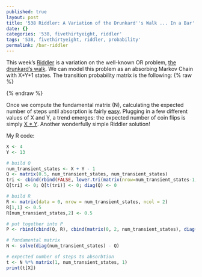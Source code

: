 ```yaml
---
published: true
layout: post
title: '538 Riddler: A Variation of the Drunkard''s Walk ... In a Bar'
date: {}
categories: '538, fivethirtyeight, riddler'
tags: '538, fivethirtyeight, riddler, probability'
permalink: /bar-riddler
---
```

This week’s [Riddler](http://fivethirtyeight.com/features/how-long-will-you-be-stuck-playing-this-bar-game/) is a variation on the well-known OR problem, [the drunkard’s walk](https://en.wikipedia.org/wiki/Random_walk).  We can model this problem as an absorbing Markov Chain with X+Y+1 states.  The transition probability matrix is the following:
{% raw %}
<div class="equation" data-expr="
\begin{matrix}
 & 1 & 0 & 0 & 0 & 0 & \cdots & 0 & \\ 
 & 0.5 & 0 & 0.5 & 0 & 0 & \cdots & 0 & \\ 
 & 0 & 0.5 & 0 & 0.5 & 0 & \cdots & 0 & \\ 
 & 0 & 0 & 0.5 & 0 & 0.5 & \cdots & 0 & \\ 
 & \vdots & \vdots & \vdots & \vdots & \vdots & \ddots & \vdots \\ 
 & 0 & 0 & 0 & 0 & 0 & \cdots & 1
\end{matrix}
"></div>
{% endraw %}

Once we compute the fundamental matrix (N), calculating the expected number of steps until absorption is fairly [easy](https://en.wikipedia.org/wiki/Absorbing_Markov_chain).  Plugging in a few different values of X and Y, a trend emerges: the expected number of coin flips is simply <span style="text-decoration: underline;">X * Y</span>.  Another wonderfully simple Riddler solution!

My R code:

``` R
X <- 4
Y <- 13

# build Q
num_transient_states <- X + Y - 1
Q <- matrix(0.5, num_transient_states, num_transient_states)
tri <- cbind(rbind(FALSE, lower.tri(matrix(nrow=num_transient_states-1,ncol=num_transient_states-1))), FALSE)
Q[tri] <- 0; Q[t(tri)] <- 0; diag(Q) <- 0

# build R
R <- matrix(data = 0, nrow = num_transient_states, ncol = 2)
R[1,1] <- 0.5
R[num_transient_states,2] <- 0.5

# put together into P
P <- rbind(cbind(Q, R), cbind(matrix(0, 2, num_transient_states), diag(2)))

# fundamental matrix
N <- solve(diag(num_transient_states) - Q)

# expected number of steps to absorbtion
t <- N %*% matrix(1, num_transient_states, 1)
print(t[X])

```
